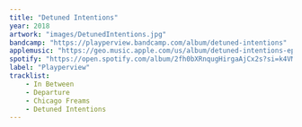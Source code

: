 ```yaml
---
title: "Detuned Intentions"
year: 2018
artwork: "images/DetunedIntentions.jpg"
bandcamp: "https://playperview.bandcamp.com/album/detuned-intentions"
applemusic: "https://geo.music.apple.com/us/album/detuned-intentions-ep/1441641561?itsct=music_box_link&itscg=30200&ls=1&app=music"
spotify: "https://open.spotify.com/album/2fh0bXRnqugHirgaAjCx2s?si=k4VMnovTQ66bbhwl5y9Psw"
label: "Playperview"
tracklist:
    - In Between
    - Departure
    - Chicago Freams
    - Detuned Intentions
---
```

